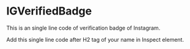 # IGVerifiedBadge
This is an single line code of verification badge of Instagram.

Add this single line code after H2 tag of your name in Inspect element.
